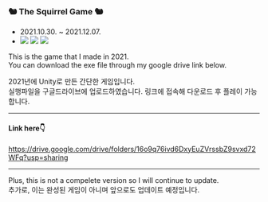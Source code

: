 ### 🐿 The Squirrel Game 🐿
* 2021.10.30. ~ 2021.12.07.
* <img src="https://img.shields.io/badge/Unity-FFFFFF?style=flat-square&logo=Unity&logoColor=black"/> <img src="https://img.shields.io/badge/Aseprite-7D929E?style=flat-square&logo=Aseprite&logoColor=white"/> <img src="https://img.shields.io/badge/C sharp-239120?style=flat-square&logo=CSharp&logoColor=white"/>



This is the game that I made in 2021.<br>
You can download the exe file through my google drive link below.<br>

2021년에 Unity로 만든 간단한 게임입니다.<br>
실행파일을 구글드라이브에 업로드하였습니다. 링크에 접속해 다운로드 후 플레이 가능합니다.<br>

---

#### Link here👇
https://drive.google.com/drive/folders/16o9q76ivd6DxyEuZVrssbZ9svxd72WFq?usp=sharing

---
Plus, this is not a compelete version so I will continue to update.<br>
추가로, 이는 완성된 게임이 아니며 앞으로도 업데이트 예정입니다.
